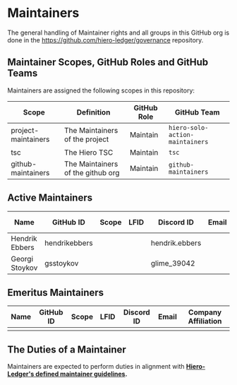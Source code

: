 # Maintainers

The general handling of Maintainer rights and all groups in this GitHub org is done in the https://github.com/hiero-ledger/governance repository.

## Maintainer Scopes, GitHub Roles and GitHub Teams

Maintainers are assigned the following scopes in this repository:

|        Scope        |            Definition             | GitHub Role |           GitHub Team            |
|---------------------|-----------------------------------|-------------|----------------------------------|
| project-maintainers | The Maintainers of the project    | Maintain    | `hiero-solo-action-maintainers`  |
| tsc                 | The Hiero TSC                     | Maintain    | `tsc`                            |
| github-maintainers  | The Maintainers of the github org | Maintain    | `github-maintainers`             |

## Active Maintainers

<!-- Please keep this sorted alphabetically by github -->

| Name           | GitHub ID     | Scope | LFID | Discord ID     | Email | Company Affiliation |
|--------------- | ------------- | ----- | ---- | -------------- | ----- | ------------------- |
| Hendrik Ebbers | hendrikebbers |       |      | hendrik.ebbers |       | Hashgraph           |
| Georgi Stoykov | gsstoykov     |       |      | glime_39042    |       | LimeChain           |


## Emeritus Maintainers

| Name | GitHub ID | Scope | LFID | Discord ID | Email | Company Affiliation |
|----- | --------- | ----- | ---- | ---------- | ----- | ------------------- |
|      |           |       |      |            |       |                     |

## The Duties of a Maintainer

Maintainers are expected to perform duties in alignment with **[Hiero-Ledger's defined maintainer guidelines](https://github.com/hiero-ledger/governance/blob/main/roles-and-groups.md#maintainers).**
